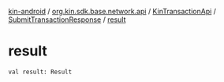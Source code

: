 [kin-android](../../../index.md) / [org.kin.sdk.base.network.api](../../index.md) / [KinTransactionApi](../index.md) / [SubmitTransactionResponse](index.md) / [result](./result.md)

# result

`val result: Result`